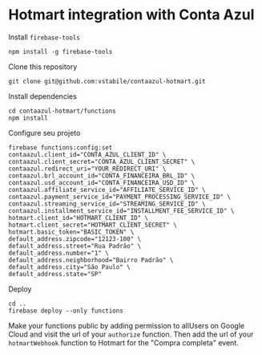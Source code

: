 # Hotmart integration with Conta Azul

Install `firebase-tools`

```
npm install -g firebase-tools
```

Clone this repository

```
git clone git@github.com:vstabile/contaazul-hotmart.git
```

Install dependencies

```
cd contaazul-hotmart/functions
npm install
```

Configure seu projeto

```
firebase functions:config:set contaazul.client_id="CONTA_AZUL_CLIENT_ID" \
contaazul.client_secret="CONTA_AZUL_CLIENT_SECRET" \
contaazul.redirect_uri="YOUR_REDIRECT_URI" \
contaazul.brl_account_id="CONTA_FINANCEIRA_BRL_ID" \
contaazul.usd_account_id="CONTA_FINANCEIRA_USD_ID" \
contaazul.affiliate_service_id="AFFILIATE_SERVICE_ID" \
contaazul.payment_service_id="PAYMENT_PROCESSING_SERVICE_ID" \
contaazul.streaming_service_id="STREAMING_SERVICE_ID" \
contaazul.installment_service_id="INSTALLMENT_FEE_SERVICE_ID" \
hotmart.client_id="HOTMART_CLIENT_ID" \
hotmart.client_secret="HOTMART_CLIENT_SECRET" \
hotmart.basic_token="BASIC_TOKEN" \
default_address.zipcode="12123-100" \
default_address.street="Rua Padrão" \
default_address.number="1" \
default_address.neighborhood="Bairro Padrão" \
default_address.city="São Paulo" \
default_address.state="SP"
```

Deploy

```
cd ..
firebase deploy --only functions
```

Make your functions public by adding permission to allUsers on Google Cloud and visit the url of your `authorize` function. Then add the url of your `hotmartWebhook` function to Hotmart for the "Compra completa" event.
